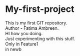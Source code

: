 # My-first-project

This is my first GIT repository.
<br>
Author - Fatima Ambreen.
<br>
HI how you doing.
<br>
Just experimenting with this stuff.
<br>
Only in Feature1
<br>
in newb
